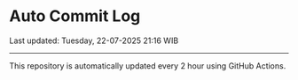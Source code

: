 # Auto Commit Log

Last updated: Tuesday, 22-07-2025 21:16 WIB

---

This repository is automatically updated every 2 hour using GitHub Actions.
